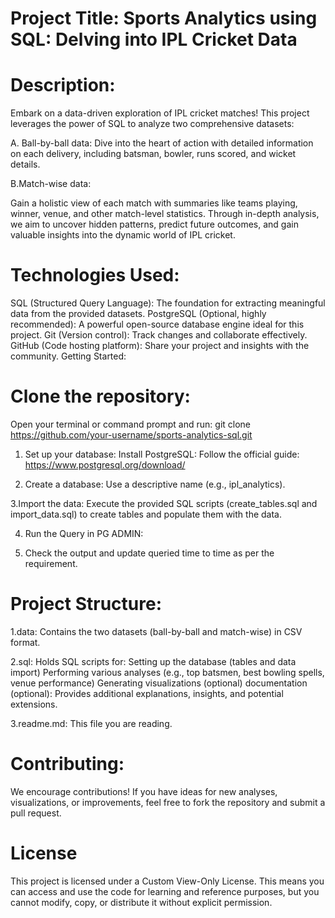 # Project Title: Sports Analytics using SQL: Delving into IPL Cricket Data

# Description:

Embark on a data-driven exploration of IPL cricket matches! This project leverages the power of SQL to analyze two comprehensive datasets:

A. Ball-by-ball data: 
Dive into the heart of action with detailed information on each delivery, including batsman, bowler, runs scored, and wicket details.

B.Match-wise data: 

Gain a holistic view of each match with summaries like teams playing, winner, venue, and other match-level statistics.
Through in-depth analysis, we aim to uncover hidden patterns, predict future outcomes, and gain valuable insights into the dynamic world of IPL cricket.

# Technologies Used:

SQL (Structured Query Language): The foundation for extracting meaningful data from the provided datasets.
PostgreSQL (Optional, highly recommended): A powerful open-source database engine ideal for this project.
Git (Version control): Track changes and collaborate effectively.
GitHub (Code hosting platform): Share your project and insights with the community.
Getting Started:

# Clone the repository: 
Open your terminal or command prompt and run: 
git clone https://github.com/your-username/sports-analytics-sql.git

1. Set up your database:
Install PostgreSQL: Follow the official guide: https://www.postgresql.org/download/

2. Create a database:
 Use a descriptive name (e.g., ipl_analytics).

3.Import the data: 
Execute the provided SQL scripts (create_tables.sql and import_data.sql) to create tables and populate them with the data.

4. Run the Query in PG ADMIN: 

5. Check the output and update queried time to time as per the requirement.

# Project Structure:

1.data: 
Contains the two datasets (ball-by-ball and match-wise) in CSV format.

2.sql: 
Holds SQL scripts for:
Setting up the database (tables and data import)
Performing various analyses (e.g., top batsmen, best bowling spells, venue performance)
Generating visualizations (optional)
documentation (optional): Provides additional explanations, insights, and potential extensions.

3.readme.md: 
This file you are reading.

# Contributing:

We encourage contributions! If you have ideas for new analyses, visualizations, or improvements, feel free to fork the repository and submit a pull request.

# License
This project is licensed under a Custom View-Only License. This means you can access and use the code for learning and reference purposes, but you cannot modify, copy, or distribute it without explicit permission.

